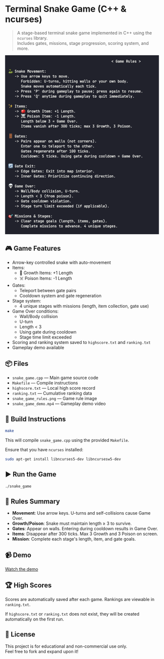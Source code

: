 # Terminal Snake Game (C++ & ncurses)

> A stage-based terminal snake game implemented in C++ using the `ncurses` library.  
> Includes gates, missions, stage progression, scoring system, and more.

![Game Rules](snake_game_rules.png)

## 🎮 Game Features

- Arrow-key controlled snake with auto-movement
- Items:
    - 🍎 Growth Items: +1 Length
    - ☠️ Poison Items: -1 Length
- Gates:
    - Teleport between gate pairs
    - Cooldown system and gate regeneration
- Stage system:
    - 4 unique stages with missions (length, item collection, gate use)
- Game Over conditions:
    - Wall/Body collision
    - U-turn
    - Length < 3
    - Using gate during cooldown
    - Stage time limit exceeded
- Scoring and ranking system saved to `highscore.txt` and `ranking.txt`
- Gameplay demo available

## 📦 Files

- `snake_game.cpp` — Main game source code
- `Makefile` — Compile instructions
- `highscore.txt` — Local high score record
- `ranking.txt` — Cumulative ranking data
- `snake_game_rules.png` — Game rule image
- `snake_game_demo.mp4` — Gameplay demo video

## 🔧 Build Instructions

```sh
make
```

This will compile `snake_game.cpp` using the provided `Makefile`.

Ensure that you have `ncurses` installed:

```sh
sudo apt-get install libncurses5-dev libncursesw5-dev
```

## ▶️ Run the Game

```sh
./snake_game
```

## 🧠 Rules Summary

- **Movement**: Use arrow keys. U-turns and self-collisions cause Game Over.
- **Growth/Poison**: Snake must maintain length ≥ 3 to survive.
- **Gates**: Appear on walls. Entering during cooldown results in Game Over.
- **Items**: Disappear after 300 ticks. Max 3 Growth and 3 Poison on screen.
- **Mission**: Complete each stage's length, item, and gate goals.

## 📹 Demo

[Watch the demo](https://youtu.be/iB2TMkbJRNE?si=4bU9LjBd8F9mmJB3)

## 🏆 High Scores

Scores are automatically saved after each game. Rankings are viewable in `ranking.txt`.

If `highscore.txt` or `ranking.txt` does not exist, they will be created automatically on the first run.

## 📜 License

This project is for educational and non-commercial use only.  
Feel free to fork and expand upon it!
